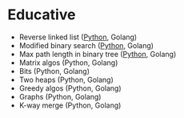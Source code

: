 # Educative

* Reverse linked list ([Python](./python/patterns/reverse_linked_list.py), Golang)
* Modified binary search ([Python](./python/patterns/modified_binary_search.py), Golang)
* Max path length in binary tree ([Python](./python/patterns/max_path_length_tree.py), Golang)
* Matrix algos (Python, Golang)
* Bits (Python, Golang)
* Two heaps (Python, Golang)
* Greedy algos (Python, Golang)
* Graphs (Python, Golang)
* K-way merge (Python, Golang)

